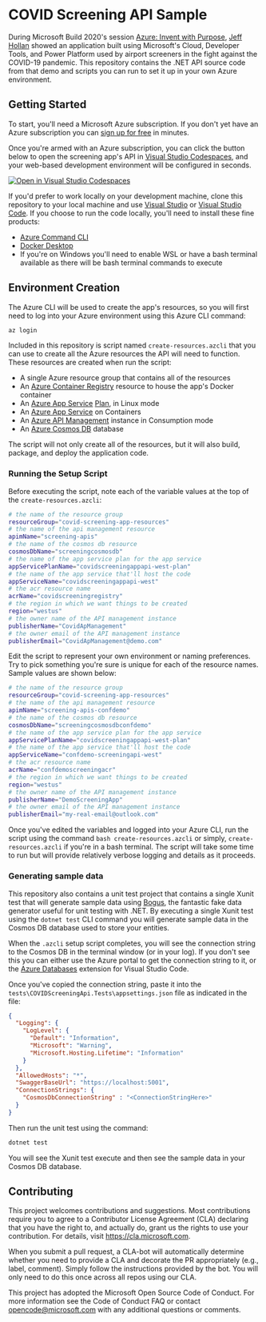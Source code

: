 # COVID Screening API Sample

During Microsoft Build 2020's session [Azure: Invent with Purpose](https://mybuild.microsoft.com/sessions/80ec2639-35c3-462b-8155-1ef52c29310c?source=sessions), [Jeff Hollan](https://twitter.com/jeffhollan) showed an application built using Microsoft's Cloud, Developer Tools, and Power Platform used by airport screeners in the fight against the COVID-19 pandemic. This repository contains the .NET API source code from that demo and scripts you can run to set it up in your own Azure environment.

## Getting Started

To start, you'll need a Microsoft Azure subscription. If you don't yet have an Azure subscription you can [sign up for free](https://azure.microsoft.com/en-us/free/) in minutes.

Once you're armed with an Azure subscription, you can click the button below to open the screening app's API in [Visual Studio Codespaces](https://visualstudio.microsoft.com/services/visual-studio-codespaces/), and your web-based development environment will be configured in seconds.

[![Open in Visual Studio Codespaces](https://img.shields.io/endpoint?style=social&url=https%3A%2F%2Faka.ms%2Fvso-badge)](https://online.visualstudio.com/environments/new?name=COVIDScreeningApi&repo=bradygaster/COVIDScreeningApi)

If you'd prefer to work locally on your development machine, clone this repository to your local machine and use [Visual Studio](https://.visualstudio.com) or [Visual Studio Code](https://code.visualstudio.com). If you choose to run the code locally, you'll need to install these fine products:

* [Azure Command CLI](https://docs.microsoft.com/en-us/cli/azure/install-azure-cli?view=azure-cli-latest)
* [Docker Desktop](https://www.docker.com/get-started)
* If you're on Windows you'll need to enable WSL or have a bash terminal available as there will be bash terminal commands to execute

## Environment Creation

The Azure CLI will be used to create the app's resources, so you will first need to log into your Azure environment using this Azure CLI command:

```bash
az login
```

Included in this repository is script named `create-resources.azcli` that you can use to create all the Azure resources the API will need to function. These resources are created when run the script:

* A single Azure resource group that contains all of the resources
* An [Azure Container Registry]() resource to house the app's Docker container
* An [Azure App Service](https://azure.microsoft.com/en-us/services/app-service/) [Plan](https://docs.microsoft.com/en-us/azure/app-service/overview-hosting-plans), in Linux mode
* An [Azure App Service](https://docs.microsoft.com/en-us/azure/app-service/containers/app-service-linux-intro) on Containers
* An [Azure API Management](https://docs.microsoft.com/en-us/azure/api-management/import-and-publish) instance in Consumption mode
* An [Azure Cosmos DB](https://docs.microsoft.com/en-us/azure/cosmos-db/introduction) database

The script will not only create all of the resources, but it will also build, package, and deploy the application code.

### Running the Setup Script

Before executing the script, note each of the variable values at the top of the `create-resources.azcli`:

```bash
# the name of the resource group
resourceGroup="covid-screening-app-resources"
# the name of the api management resource
apimName="screening-apis"
# the name of the cosmos db resource
cosmosDbName="screeningcosmosdb"
# the name of the app service plan for the app service
appServicePlanName="covidscreeningappapi-west-plan"
# the name of the app service that'll host the code
appServiceName="covidscreeningappapi-west"
# the acr resource name  
acrName="covidscreeningregistry"
# the region in which we want things to be created
region="westus"
# the owner name of the API management instance
publisherName="CovidApManagement"
# the owner email of the API management instance
publisherEmail="CovidApManagement@demo.com"
```

Edit the script to represent your own environment or naming preferences. Try to pick something you're sure is unique for each of the resource names. Sample values are shown below:

```bash
# the name of the resource group
resourceGroup="covid-screening-app-resources"
# the name of the api management resource
apimName="screening-apis-confdemo"
# the name of the cosmos db resource
cosmosDbName="screeningcosmosdbconfdemo"
# the name of the app service plan for the app service
appServicePlanName="covidscreeningappapi-west-plan"
# the name of the app service that'll host the code
appServiceName="confdemo-screeningapi-west"
# the acr resource name  
acrName="confdemoscreeningacr"
# the region in which we want things to be created
region="westus"
# the owner name of the API management instance
publisherName="DemoScreeningApp"
# the owner email of the API management instance
publisherEmail="my-real-email@outlook.com"
```

Once you've edited the variables and logged into your Azure CLI, run the script using the command `bash create-resources.azcli` or simply, `create-resources.azcli` if you're in a bash terminal. The script will take some time to run but will provide relatively verbose logging and details as it proceeds.

### Generating sample data

This repository also contains a unit test project that contains a single Xunit test that will generate sample data using [Bogus](https://github.com/bchavez/Bogus), the fantastic fake data generator useful for unit testing with .NET. By executing a single Xunit test using the `dotnet test` CLI command you will generate sample data in the Cosmos DB database used to store your entities.

When the `.azcli` setup script completes, you will see the connection string to the Cosmos DB in the terminal window (or in your log). If you don't see this you can either use the Azure portal to get the connection string to it, or the [Azure Databases](https://marketplace.visualstudio.com/items?itemName=ms-azuretools.vscode-cosmosdb) extension for Visual Studio Code.

Once you've copied the connection string, paste it into the `tests\COVIDScreeningApi.Tests\appsettings.json` file as indicated in the file:

```json
{
  "Logging": {
    "LogLevel": {
      "Default": "Information",
      "Microsoft": "Warning",
      "Microsoft.Hosting.Lifetime": "Information"
    }
  },
  "AllowedHosts": "*",
  "SwaggerBaseUrl": "https://localhost:5001",
  "ConnectionStrings": {
    "CosmosDbConnectionString" : "<ConnectionStringHere>"
  }
}
```

Then run the unit test using the command:

```bash
dotnet test
```

You will see the Xunit test execute and then see the sample data in your Cosmos DB database.

## Contributing

This project welcomes contributions and suggestions. Most contributions require you to agree to a Contributor License Agreement (CLA) declaring that you have the right to, and actually do, grant us the rights to use your contribution. For details, visit https://cla.microsoft.com.

When you submit a pull request, a CLA-bot will automatically determine whether you need to provide a CLA and decorate the PR appropriately (e.g., label, comment). Simply follow the instructions provided by the bot. You will only need to do this once across all repos using our CLA.

This project has adopted the Microsoft Open Source Code of Conduct. For more information see the Code of Conduct FAQ or contact opencode@microsoft.com with any additional questions or comments.
